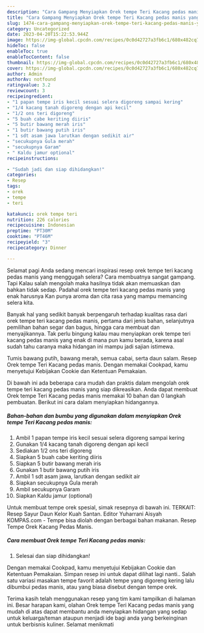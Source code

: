 ```yaml
---
description: "Cara Gampang Menyiapkan Orek tempe Teri Kacang pedas manis yang Enak"
title: "Cara Gampang Menyiapkan Orek tempe Teri Kacang pedas manis yang Enak"
slug: 1474-cara-gampang-menyiapkan-orek-tempe-teri-kacang-pedas-manis-yang-enak
category: Uncategorized
date: 2023-04-20T15:22:53.944Z
image: https://img-global.cpcdn.com/recipes/0c0d42727a3fb6c1/680x482cq70/orek-tempe-teri-kacang-pedas-manis-foto-resep-utama.jpg
hideToc: false
enableToc: true
enableTocContent: false
thumbnail: https://img-global.cpcdn.com/recipes/0c0d42727a3fb6c1/680x482cq70/orek-tempe-teri-kacang-pedas-manis-foto-resep-utama.jpg
cover: https://img-global.cpcdn.com/recipes/0c0d42727a3fb6c1/680x482cq70/orek-tempe-teri-kacang-pedas-manis-foto-resep-utama.jpg
author: Admin
authorAv: notfound
ratingvalue: 3.2
reviewcount: 3
recipeingredient:
- "1 papan tempe iris kecil sesuai selera digoreng sampai kering"
- "1/4 kacang tanah digoreng dengan api kecil"
- "1/2 ons teri digoreng"
- "5 buah cabe keriting diiris"
- "5 butir bawang merah iris"
- "1 butir bawang putih iris"
- "1 sdt asam jawa larutkan dengan sedikit air"
- "secukupnya Gula merah"
- "secukupnya Garam"
- " Kaldu jamur optional"
recipeinstructions:

- "Sudah jadi dan siap dihidangkan!"
categories:
- Resep
tags:
- orek
- tempe
- teri

katakunci: orek tempe teri 
nutrition: 226 calories
recipecuisine: Indonesian
preptime: "PT30M"
cooktime: "PT46M"
recipeyield: "3"
recipecategory: Dinner

---
```



Selamat pagi Anda sedang mencari inspirasi resep orek tempe teri kacang pedas manis yang menggugah selera? Cara membuatnya sangat gampang. Tapi Kalau salah mengolah maka hasilnya tidak akan memuaskan dan bahkan tidak sedap. Padahal orek tempe teri kacang pedas manis yang enak harusnya Kan punya aroma dan cita rasa yang mampu memancing selera kita.


Banyak hal yang sedikit banyak berpengaruh terhadap kualitas rasa dari orek tempe teri kacang pedas manis, pertama dari jenis bahan, selanjutnya pemilihan bahan segar dan bagus, hingga cara membuat dan menyajikannya. Tak perlu bingung kalau mau menyiapkan orek tempe teri kacang pedas manis yang enak di mana pun kamu berada, karena asal sudah tahu caranya maka hidangan ini mampu jadi sajian istimewa.

Tumis bawang putih, bawang merah, semua cabai, serta daun salam. Resep Orek tempe Teri Kacang pedas manis. Dengan memakai Cookpad, kamu menyetujui Kebijakan Cookie dan Ketentuan Pemakaian.


Di bawah ini ada beberapa cara mudah dan praktis dalam mengolah orek tempe teri kacang pedas manis yang siap dikreasikan. Anda dapat membuat Orek tempe Teri Kacang pedas manis memakai 10 bahan dan 0 langkah pembuatan. Berikut ini cara dalam menyiapkan hidangannya.

<!--inarticleads1-->

##### Bahan-bahan dan bumbu yang digunakan dalam menyiapkan Orek tempe Teri Kacang pedas manis:

1. Ambil 1 papan tempe iris kecil sesuai selera digoreng sampai kering
1. Gunakan 1/4 kacang tanah digoreng dengan api kecil
1. Sediakan 1/2 ons teri digoreng
1. Siapkan 5 buah cabe keriting diiris
1. Siapkan 5 butir bawang merah iris
1. Gunakan 1 butir bawang putih iris
1. Ambil 1 sdt asam jawa, larutkan dengan sedikit air
1. Siapkan secukupnya Gula merah
1. Ambil secukupnya Garam
1. Siapkan  Kaldu jamur (optional)


Untuk membuat tempe orek spesial, simak resepnya di bawah ini. TERKAIT: Resep Sayur Daun Kelor Kuah Santan. Editor Yuharrani Aisyah KOMPAS.com - Tempe bisa diolah dengan berbagai bahan makanan. Resep Tempe Orek Kacang Pedas Manis. 

<!--inarticleads2-->

##### Cara membuat Orek tempe Teri Kacang pedas manis:


1. Selesai dan siap dihidangkan!

Dengan memakai Cookpad, kamu menyetujui Kebijakan Cookie dan Ketentuan Pemakaian. Simpan resep ini untuk dapat dilihat lagi nanti.. Salah satu variasi masakan tempe favorit adalah tempe yang digoreng kering lalu dibumbui pedas manis, atau yang biasa disebut dengan tempe orek. 

Terima kasih telah menggunakan resep yang tim kami tampilkan di halaman ini. Besar harapan kami, olahan Orek tempe Teri Kacang pedas manis yang mudah di atas dapat membantu anda menyiapkan hidangan yang sedap untuk keluarga/teman ataupun menjadi ide bagi anda yang berkeinginan untuk berbisnis kuliner. Selamat menikmati
